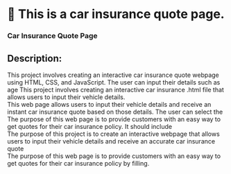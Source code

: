 # 🚗 This is a car insurance quote page.

 ###  Car Insurance Quote Page ###

##   Description: 

This project involves creating an interactive car insurance quote webpage using HTML, CSS, and JavaScript. The user can input their details such as age
This project involves creating an interactive car insurance .html file that allows users to input their vehicle details.   
This web page allows users to input their vehicle details and receive an instant car insurance quote based on those details. The user can select the    
The purpose of this web page is to provide customers with an easy way to get quotes for their car insurance policy. It should include    
The purpose of this project is to create an interactive webpage that allows users to input their vehicle details and receive an accurate car insurance quote    
The purpose of this web page is to provide customers with an easy way to get quotes for their car insurance policy by filling.